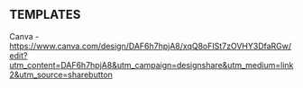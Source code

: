 ## TEMPLATES
Canva - https://www.canva.com/design/DAF6h7hpjA8/xqQ8oFISt7zOVHY3DfaRGw/edit?utm_content=DAF6h7hpjA8&utm_campaign=designshare&utm_medium=link2&utm_source=sharebutton
